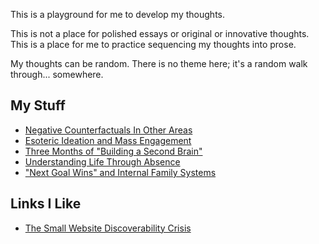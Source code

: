 This is a playground for me to develop my thoughts.

This is not a place for polished essays or original or innovative thoughts. This is a place for me to practice sequencing my thoughts into prose.

My thoughts can be random. There is no theme here; it's a random walk through... somewhere.

## My Stuff
- [Negative Counterfactuals In Other Areas](2023-12/2023-12-16_negative-counterfactual.md)
- [Esoteric Ideation and Mass Engagement](2023-12/2023-12-15_esoteric-ideation-and-mass-engagement.md)
- [Three Months of "Building a Second Brain"](2023-12/2023-12-13_three-months-of-basb.md)
- [Understanding Life Through Absence](2023-12/2023-12-10_understanding-life-through-absence.md)
- ["Next Goal Wins" and Internal Family Systems](2023-12/2023-12-10_next-goal-wins_ifs.md)

## Links I Like
- [The Small Website Discoverability Crisis](https://www.marginalia.nu/log/19-website-discoverability-crisis/)